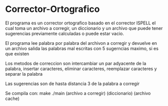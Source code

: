 # Corrector-Ortografico
El programa es un corrector ortografico basado en el corrector ISPELL
el cual toma un archivo a corregir, un diccionario y un archivo que puede tener
sugerencias previamente calculadas o puede estar vacio.

El programa lee palabra por palabra del archivon a corregir y devuelve en un archivo
salida las palabras mal escritas con 5 sugerncias maximo, si es que existen

Los metodos de correccion son intercambiar un par adyacente de la palabra,
insertar caracteres, eliminar caracteres, reemplazar caracteres y separar la palabra

Las sugerencias son de hasta distancia 3 de la palabra a corregir

Se compila con:
	make
	./main (archivo a corregir) (diccionario) (archivo cache)
